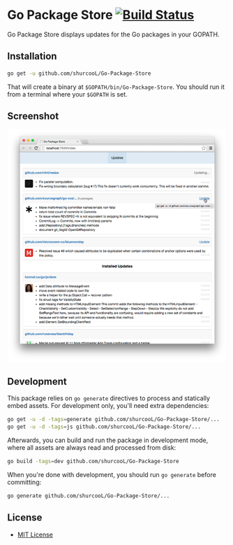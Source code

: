 Go Package Store [![Build Status](https://travis-ci.org/shurcooL/Go-Package-Store.svg?branch=master)](https://travis-ci.org/shurcooL/Go-Package-Store)
================

Go Package Store displays updates for the Go packages in your GOPATH.

Installation
------------

```bash
go get -u github.com/shurcooL/Go-Package-Store
```

That will create a binary at `$GOPATH/bin/Go-Package-Store`. You should run it from a terminal where your `$GOPATH` is set.

Screenshot
----------

![](Screenshot.png)

Development
-----------

This package relies on `go generate` directives to process and statically embed assets. For development only, you'll need extra dependencies:

```bash
go get -u -d -tags=generate github.com/shurcooL/Go-Package-Store/...
go get -u -d -tags=js github.com/shurcooL/Go-Package-Store/...
```

Afterwards, you can build and run the package in development mode, where all assets are always read and processed from disk:

```bash
go build -tags=dev github.com/shurcooL/Go-Package-Store
```

When you're done with development, you should run `go generate` before committing:

```bash
go generate github.com/shurcooL/Go-Package-Store/...
```

License
-------

-	[MIT License](http://opensource.org/licenses/mit-license.php)

